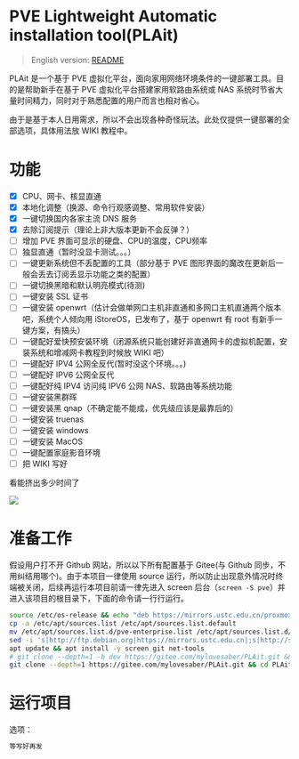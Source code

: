 # PVE Lightweight Automatic installation tool(PLAit)

>English version: [README](https://github.com/mylovesaber/PLAit/blob/main/README_EN.md)

PLAit 是一个基于 PVE 虚拟化平台，面向家用网络环境条件的一键部署工具。目的是帮助新手在基于 PVE 虚拟化平台搭建家用软路由系统或 NAS 系统时节省大量时间精力，同时对于熟悉配置的用户而言也相对省心。

由于是基于本人日用需求，所以不会出现各种奇怪玩法。此处仅提供一键部署的全部选项，具体用法放 WIKI 教程中。

# 功能

- [x] CPU、网卡、核显直通
- [x] 本地化调整（换源、命令行观感调整、常用软件安装）
- [x] 一键切换国内各家主流 DNS 服务
- [x] 去除订阅提示（理论上非大版本更新不会反弹？）
- [ ] 增加 PVE 界面可显示的硬盘、CPU的温度，CPU频率
- [ ] 独显直通（暂时没显卡测试。。。）
- [ ] 一键更新系统但不丢配置的工具（部分基于 PVE 图形界面的魔改在更新后一般会丢去订阅丢显示功能之类的配置）
- [ ] 一键切换黑暗和默认明亮模式(待测)
- [ ] 一键安装 SSL 证书
- [ ] 一键安装 openwrt（估计会做单网口主机非直通和多网口主机直通两个版本吧，系统个人倾向用 iStoreOS，已发布了，基于 openwrt 有 root 有新手一键方案，有搞头）
- [ ] 一键配好爱快预安装环境（闭源系统只能创建好非直通网卡的虚拟机配置，安装系统和增减网卡教程到时候放 WIKI 吧）
- [ ] 一键配好 IPV4 公网全反代(暂时没这个环境。。。)
- [ ] 一键配好 IPV6 公网全反代
- [ ] 一键配好纯 IPV4 访问纯 IPV6 公网 NAS、软路由等系统功能
- [ ] 一键安装黑群晖
- [ ] 一键安装黑 qnap（不确定能不能成，优先级应该是最靠后的）
- [ ] 一键安装 truenas
- [ ] 一键安装 windows
- [ ] 一键安装 MacOS
- [ ] 一键配置家庭影音环境
- [ ] 把 WIKI 写好

看能挤出多少时间了

![](https://img.wxcha.com/file/202006/02/d30107da13.jpg)

# 准备工作

假设用户打不开 Github 网站，所以以下所有配置基于 Gitee(与 Github 同步，不用纠结用哪个)。由于本项目一律使用 source 运行，所以防止出现意外情况时终端被关闭，后续再运行本项目前请一律先进入 screen 后台（`screen -S pve`）并进入该项目的根目录下，下面的命令请一行行运行。

```bash
source /etc/os-release && echo "deb https://mirrors.ustc.edu.cn/proxmox/debian/pve $VERSION_CODENAME pve-no-subscription" > /etc/apt/sources.list.d/pve-no-subscription.list
cp -a /etc/apt/sources.list /etc/apt/sources.list.default
mv /etc/apt/sources.list.d/pve-enterprise.list /etc/apt/sources.list.d/pve-enterprise.list.bak
sed -i 's|http://ftp.debian.org|https://mirrors.ustc.edu.cn|;s|http://security.debian.org|https://mirrors.ustc.edu.cn/debian-security|' /etc/apt/sources.list
apt update && apt install -y screen git net-tools
# git clone --depth=1 -b dev https://gitee.com/mylovesaber/PLAit.git && cd PLAit; screen -S pve
git clone --depth=1 https://gitee.com/mylovesaber/PLAit.git && cd PLAit; screen -S pve
```

# 运行项目

选项：

```bash
等写好再发
```